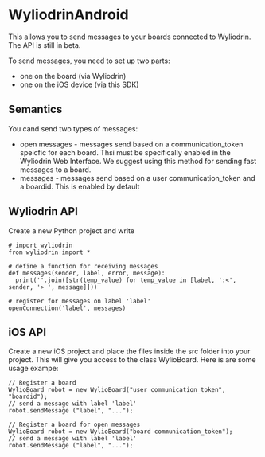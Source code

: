 WyliodrinAndroid
================

This allows you to send messages to your boards connected to Wyliodrin. The API is still in beta.

To send messages, you need to set up two parts:
  * one on the board (via Wyliodrin)
  * one on the iOS device (via this SDK)

Semantics
---------
You cand send two types of messages:
  * open messages - messages send based on a communication_token speicfic for each board. Thsi must be specifically enabled in the Wyliodrin Web Interface. We suggest using this method for sending fast messages to a board.
  * messages - messages send based on a user communication_token and a boardid. This is enabled by default

Wyliodrin API
-------------
Create a new Python project and write

    # import wyliodrin
    from wyliodrin import *
    
    # define a function for receiving messages
    def messages(sender, label, error, message):
      print(''.join([str(temp_value) for temp_value in [label, ':<', sender, '> ', message]]))
      
    # register for messages on label 'label'
    openConnection('label', messages)

iOS API
-------

Create a new iOS project and place the files inside the src folder into your project. This will give you access 
to the class WylioBoard. Here is are some usage exampe:

    // Register a board
    WylioBoard robot = new WylioBoard("user communication_token", "boardid");
    // send a message with label 'label'
    robot.sendMessage ("label", "...");
        
    // Register a board for open messages
    WylioBoard robot = new WylioBoard("board communication_token");
    // send a message with label 'label'
    robot.sendMessage ("label", "...");
